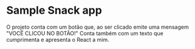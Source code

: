 # Sample Snack app

O projeto conta com um botão que, ao ser clicado emite uma mensagem "VOCÊ CLICOU NO BOTÃO!"
Conta também com um texto que cumprimenta e apresenta o React a mim. 
